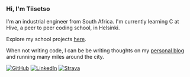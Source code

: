 ### Hi, I'm Tiisetso

I'm an industrial engineer from South Africa. I'm currently learning C at Hive, a peer to peer coding school, in Helsinki.

Explore my school projects [here](https://github.com/Tiisetso/Hive).

When not writing code, I can be be writing thoughts on my [personal blog](https://tiiset.so/) and running many miles around the city. 

[![GitHub](https://img.shields.io/badge/GitHub-181717?logo=github&style=for-the-badge)](https://github.com/Tiisetso) [![LinkedIn](https://img.shields.io/badge/LinkedIn-0A66C2?logo=linkedin&style=for-the-badge&logoColor=white)](https://www.linkedin.com/in/tiisetso/) [![Strava](https://img.shields.io/badge/-Strava-FC4C02?style=for-the-badge&logo=strava&logoColor=white)](https://www.strava.com/athletes/203057)